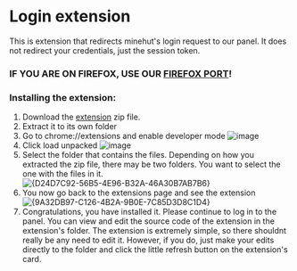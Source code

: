 # Login extension

This is extension that redirects minehut's login request to our panel. It does not redirect your credentials, just the session token.

### IF YOU ARE ON FIREFOX, USE OUR [FIREFOX PORT](https://github.com/Minehut-Improvements/panel/tree/extension-firefox)!

### Installing the extension:
1. Download the [extension](https://github.com/Minehut-Improvements/panel/raw/refs/heads/extension/Minehut_Improved_Login.zip) zip file.
2. Extract it to its own folder
3. Go to chrome://extensions and enable developer mode ![image](https://github.com/user-attachments/assets/8e36e95e-810b-4b4e-a32b-04b32417cb3e)
4. Click load unpacked ![image](https://github.com/user-attachments/assets/ef9f14bf-492f-42a0-b17f-cec0eb931fa2)
5. Select the folder that contains the files. Depending on how you extracted the zip file, there may be two folders. You want to select the one with the files in it. ![{D24D7C92-56B5-4E96-B32A-46A30B7AB7B6}](https://github.com/user-attachments/assets/7b783abf-d92c-442a-8577-e5da975c3036)
6. You now go back to the extensions page and see the extension ![{9A32DB97-C126-4B2A-9B0E-7C85D3D8C1D4}](https://github.com/user-attachments/assets/48be99b3-56e2-4d37-879d-c9e212baeae9)
7. Congratulations, you have installed it. Please continue to log in to the panel.
You can view and edit the source code of the extension in the extension's folder. The extension is extremely simple, so there shouldnt really be any need to edit it. However, if you do, just make your edits directly to the folder and click the little refresh button on the extension's card.
